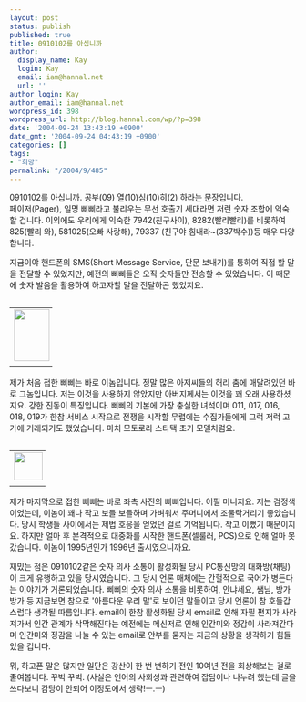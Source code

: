 ```yaml
---
layout: post
status: publish
published: true
title: 0910102를 아십니까
author:
  display_name: Kay
  login: Kay
  email: iam@hannal.net
  url: ''
author_login: Kay
author_email: iam@hannal.net
wordpress_id: 398
wordpress_url: http://blog.hannal.com/wp/?p=398
date: '2004-09-24 13:43:19 +0900'
date_gmt: '2004-09-24 04:43:19 +0900'
categories: []
tags:
- "희망"
permalink: "/2004/9/485"
---
```

<p>0910102를 아십니까. 공부(09) 열(10)심(10)히(2) 하라는 문장입니다.<br />
페이저(Pager), 일명 삐삐라고 불리우는 무선 호출기 세대라면 저런 숫자 조합에 익숙할 겁니다. 이외에도 우리에게 익숙한 7942(친구사이), 8282(빨리빨리)를 비롯하여 825(빨리 와), 581025(오빠 사랑해), 79337 (친구야 힘내라~(337박수))등 매우 다양합니다.</p>
<p>지금이야 핸드폰의 SMS(Short Message Service, 단문 보내기)를 통하여 직접 할 말을 전달할 수 있었지만, 예전의 삐삐들은 오직 숫자들만 전송할 수 있었습니다. 이 때문에 숫자 발음을 활용하여 하고자할 말을 전달하곤 했었지요.</p>
<table align="left">
<tr>
<td style="padding-right:5"><center><img src="http://blog.hannal.com/tt-attach/0921/040921164016552466/509449.jpg" width="62" height="91"></center></td>
</tr>
<tr>
<td class="centerphoto"> </td>
</tr>
</table>
<p>제가 처음 접한 삐삐는 바로 이놈입니다. 정말 많은 아저씨들의 허리 춤에 매달려있던 바로 그놈입니다. 저는 이것을 사용하지 않았지만 아버지께서는 이것을 꽤 오래 사용하셨지요. 강한 진동이 특징입니다. 삐삐의 기본에 가장 충실한 녀석이며 011, 017, 016, 018, 019가 한참 서비스 시작으로 전쟁을 시작할 무렵에는 수집가들에게 그럭 저럭 고가에 거래되기도 했었습니다. 마치 모토로라 스타택 초기 모델처럼요.</p>
<table align="left">
<tr>
<td style="padding-right:5"><center><img src="http://blog.hannal.com/tt-attach/0921/040921164016552466/444897.jpg" width="50" height="49"></center></td>
</tr>
<tr>
<td class="centerphoto"> </td>
</tr>
</table>
<p>제가 마지막으로 접한 삐삐는 바로 좌측 사진의 삐삐입니다. 어필 미니지요. 저는 검정색이었는데, 이놈이 꽤나 작고 보들 보들하며 가벼워서 주머니에서 조물락거리기 좋았습니다. 당시 학생들 사이에서는 제법 호응을 얻었던 걸로 기억됩니다. 작고 이뻤기 때문이지요. 하지만 얼마 후 본격적으로 대중화를 시작한 핸드폰(셀룰러, PCS)으로 인해 얼마 못갔습니다. 이놈이 1995년인가 1996년 출시였으니까요.</p>
<p>재밌는 점은 0910102같은 숫자 의사 소통이 활성화될 당시 PC통신망의 대화방(채팅)이 크게 유행하고 있을 당시였습니다. 그 당시 언론 매체에는 간헐적으로 국어가 병든다는 이야기가 거론되었습니다. 삐삐의 숫자 의사 소통을 비롯하여, 안냐세요, 쌤님, 방가 방가 등 지금보면 참으로 '아름다운 우리 말'로 보이던 말들이고 당시 언론이 참 호들갑스럽다 생각될 따름입니다. email이 한참 활성화될 당시 email로 인해 자필 편지가 사라져가서 인간 관계가 삭막해진다는 예전에는 메신저로 인해 인간미와 정감이 사라져간다며 인간미와 정감을 나눌 수 있는 email로 안부를 묻자는 지금의 상황을 생각하기 힘들었을 겁니다.</p>
<p>
뭐, 하고픈 말은 많지만 일단은 강산이 한 번 변하기 전인 10여년 전을 회상해보는 걸로 줄여봅니다. 꾸벅 꾸벅. (사실은 언어의 사회성과 관련하여 잡담이나 나누려 했는데 글을 쓰다보니 감당이 안되어 이정도에서 생략!ㅡ.ㅡ)</p>
